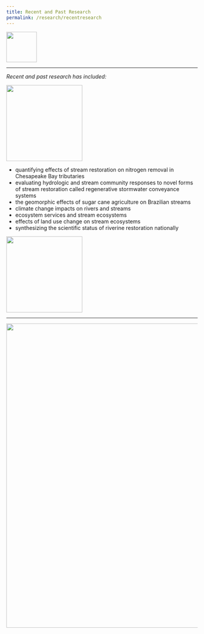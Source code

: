 ```yaml
---
title: Recent and Past Research
permalink: /research/recentresearch
---
```


<img src="{{ site.baseurl }}/img/wetland2.jpg" style= "width: 80px">

<hr>

_Recent and past research has included:_

 <img src="{{ site.baseurl }}/img/stormwater_RSC.jpg" style= "width: 200px">

* quantifying effects of stream restoration on nitrogen removal in Chesapeake Bay tributaries
* evaluating hydrologic and stream community responses to novel forms of stream restoration called regenerative stormwater conveyance systems
* the geomorphic effects of sugar cane agriculture on Brazilian streams
* climate change impacts on rivers and streams
* ecosystem services and stream ecosystems
* effects of land use change on stream ecosystems
* synthesizing the scientific status of riverine restoration nationally

 <img src="{{ site.baseurl }}/img/maira_gully.jpg" style= "width: 200px">

<hr>


 <img src="{{ site.baseurl }}/img/stream_health_metrics.jpg" style= "width: 800px">
